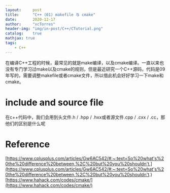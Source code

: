 ```yaml
---
layout:     post
title:      "C++ (01) makefile 与 cmake"
date:       2020-12-17
author:     "xcTorres"
header-img: "img/in-post/C++/CTutorial.png"
catalog:    true
mathjax: true
tags:
    - C++
---  
```


在编译C++工程的时候，最常见的就是make编译，以及cmake编译。一直以来也没有专门学习过make以及cmake的规则，但是最近研究一个C++源码，代码是09年写的，需要调整makefile或者cmake文件，所以借此机会好好学习一下make和cmake。

# include and source file  
在c++代码中，我们会用到头文件.h / .hpp / .hxx或者源文件.cpp / .cxx / .cc，那他们的区别是什么呢



# Reference
[https://www.cplusplus.com/articles/Gw6AC542/#:~:text=So%20what's%20the%20difference%20between,%2C%20but%20you%20shouldn't.](https://www.cplusplus.com/articles/Gw6AC542/#:~:text=So%20what's%20the%20difference%20between,%2C%20but%20you%20shouldn't.)  
[https://www.hahack.com/codes/cmake/](https://www.hahack.com/codes/cmake/) 